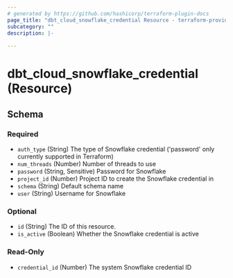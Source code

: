 ```yaml
---
# generated by https://github.com/hashicorp/terraform-plugin-docs
page_title: "dbt_cloud_snowflake_credential Resource - terraform-provider-dbt-cloud"
subcategory: ""
description: |-
  
---
```


# dbt_cloud_snowflake_credential (Resource)





<!-- schema generated by tfplugindocs -->
## Schema

### Required

- `auth_type` (String) The type of Snowflake credential ('password' only currently supported in Terraform)
- `num_threads` (Number) Number of threads to use
- `password` (String, Sensitive) Password for Snowflake
- `project_id` (Number) Project ID to create the Snowflake credential in
- `schema` (String) Default schema name
- `user` (String) Username for Snowflake

### Optional

- `id` (String) The ID of this resource.
- `is_active` (Boolean) Whether the Snowflake credential is active

### Read-Only

- `credential_id` (Number) The system Snowflake credential ID


